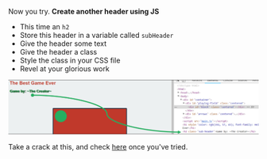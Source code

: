 Now you try. **Create another header using JS**

-   This time an `h2`
-   Store this header in a variable called `subHeader`
-   Give the header some text
-   Give the header a class
-   Style the class in your CSS file
-   Revel at your glorious work

  



  
![.guides/img/DOM-add-elem-show](./DOM-add-elem-show.PNG)

Take a crack at this, and check [here](https://codepen.io/ElevationPen/pen/qGwxMm?editors=0110) once you've tried.

